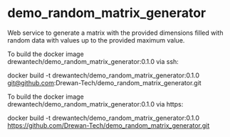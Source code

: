 # demo_random_matrix_generator
Web service to generate a matrix with the provided dimensions filled with random data with values up to the provided maximum value.

To build the docker image drewantech/demo_random_matrix_generator:0.1.0 via ssh:

docker build -t drewantech/demo_random_matrix_generator:0.1.0 git@github.com:Drewan-Tech/demo_random_matrix_generator.git

To build the docker image drewantech/demo_random_matrix_generator:0.1.0 via https:

docker build -t drewantech/demo_random_matrix_generator:0.1.0 https://github.com/Drewan-Tech/demo_random_matrix_generator.git
